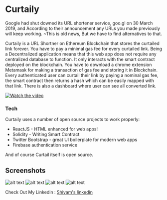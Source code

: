 # Curtaily

Google had shut downed its URL shortener service, goo.gl on 30 March 2019, and According to their announcement any URLs you made previously will keep working. 
~This is old news, But we have to find alternatives to that.


Curtaily is a URL Shortner on Ethereum Blockchain that stores the curtailed link forever. You have to pay a minimal gas fee for every curtailed link. Being a Decentralized application means that this web app does not require any centralized database to function. It only interacts with the smart contract deployed on the blockchain. You have to download a chrome extension Metamask for making a transaction of gas fee and storing it in Blockchain. Every authenticated user can curtail their link by paying a nominal gas fee, the smart contract then returns a hash which can be easily mapped with that link. There is also a dashboard where user can see all converted link.

[![Watch the video](https://serving.photos.photobox.com/210233271d19ebaf3e451d22139af8d9b6ba2ce7b7984d7a3a0ea2e4c4191ea9f64dbe7b.jpg)](https://www.youtube.com/watch?v=6RdDEZfF4Lc&feature=youtu.be)


### Tech

Curtaily uses a number of open source projects to work properly:

* ReactJS - HTML enhanced for web apps!
* Solidity - Writing Smart Contract
* Twitter Bootstrap - great UI boilerplate for modern web apps
* Firebase authentication service

And of course Curtail itself is open source.

## Screenshots
![alt text](blob:https://web.whatsapp.com/ab619de3-b472-4ed7-aad3-1a243afde58f)
![alt text](blob:https://web.whatsapp.com/e8dc72df-01c6-46d0-8666-4d2aa22b39d1)
![alt text](blob:https://web.whatsapp.com/4bd36ad3-920f-4993-81f4-de7f4e1f0baa)
![alt text](blob:https://web.whatsapp.com/c3bd5ea5-2b4e-4d4a-a481-26946c2564bf)


Check Out My Linkedin : [Shivam's linkedin](https://www.linkedin.com/in/shivam-agrawal-a4a414181/)

